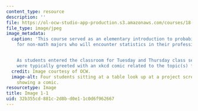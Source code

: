 ```yaml
---
content_type: resource
description: ''
file: https://ol-ocw-studio-app-production.s3.amazonaws.com/courses/18-05-introduction-to-probability-and-statistics-spring-2014/32b355cd881c2d8bd0e11c0d6f962667_gallery1-1.jpg
file_type: image/jpeg
image_metadata:
  caption: 'This course served as an elementary introduction to probability and statistics
    for non-math majors who will encounter statistics in their professional lives.


    As students entered the classroom for Tuesday and Thursday class sessions, they
    were typically greeted with an xkcd comic related to the topic(s) for the day.'
  credit: Image courtesy of OCW.
  image-alt: Four students sitting at a table look up at a project screen that is
    showing a comic.
resourcetype: Image
title: Image 1-1
uid: 32b355cd-881c-2d8b-d0e1-1c0d6f962667
---
```


